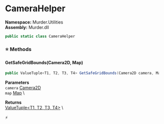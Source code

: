 # CameraHelper

**Namespace:** Murder.Utilities \
**Assembly:** Murder.dll

```csharp
public static class CameraHelper
```

### ⭐ Methods
#### GetSafeGridBounds(Camera2D, Map)
```csharp
public ValueTuple<T1, T2, T3, T4> GetSafeGridBounds(Camera2D camera, Map map)
```

**Parameters** \
`camera` [Camera2D](/Murder/Core/Graphics/Camera2D.html) \
`map` [Map](/Murder/Core/Map.html) \

**Returns** \
[ValueTuple\<T1, T2, T3, T4\>](https://learn.microsoft.com/en-us/dotnet/api/System.ValueTuple-4?view=net-7.0) \



⚡